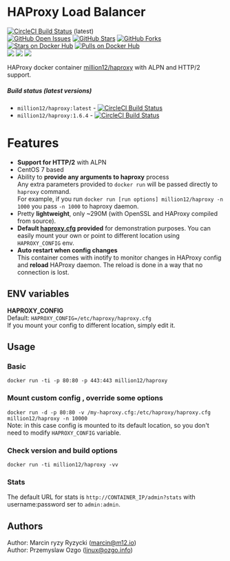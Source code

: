 # HAProxy Load Balancer
[![CircleCI Build Status](https://img.shields.io/circleci/project/million12/docker-haproxy/master.svg)](https://circleci.com/gh/million12/docker-haproxy)  (latest)  
[![GitHub Open Issues](https://img.shields.io/github/issues/million12/docker-haproxy.svg)](https://github.com/million12/docker-haproxy/issues)
[![GitHub Stars](https://img.shields.io/github/stars/million12/docker-haproxy.svg)](https://github.com/million12/docker-haproxy)
[![GitHub Forks](https://img.shields.io/github/forks/million12/docker-haproxy.svg)](https://github.com/million12/docker-haproxy)  
[![Stars on Docker Hub](https://img.shields.io/docker/stars/million12/haproxy.svg)](https://hub.docker.com/r/million12/haproxy)
[![Pulls on Docker Hub](https://img.shields.io/docker/pulls/million12/haproxy.svg)](https://hub.docker.com/r/million12/haproxy)  
[![](https://images.microbadger.com/badges/version/million12/haproxy.svg)](http://microbadger.com/images/million12/haproxy)
[![](https://images.microbadger.com/badges/license/million12/haproxy.svg)](http://microbadger.com/images/million12/haproxy)
[![](https://images.microbadger.com/badges/image/million12/haproxy.svg)](http://microbadger.com/images/million12/haproxy)


HAProxy docker container [million12/haproxy](https://registry.hub.docker.com/u/million12/haproxy/) with ALPN and HTTP/2 support.

##### Build status (latest versions)
* `million12/haproxy:latest` - [![CircleCI Build Status](https://img.shields.io/circleci/project/million12/docker-haproxy/master.svg)](https://circleci.com/gh/million12/docker-haproxy)  
* `million12/haproxy:1.6.4` - [![CircleCI Build Status](https://img.shields.io/circleci/project/million12/docker-haproxy/1.6.4.svg)](https://circleci.com/gh/million12/docker-haproxy)  

# Features

* **Support for HTTP/2** with ALPN
* CentOS 7 based
* Ability to **provide any arguments to haproxy** process  
  Any extra parameters provided to `docker run` will be passed directly to `haproxy` command.  
  For example, if you run `docker run [run options] million12/haproxy -n 1000` you pass `-n 1000` to haproxy daemon.
* Pretty **lightweight**, only ~290M (with OpenSSL and HAProxy compiled from source).
* **Default [haproxy.cfg](container-files/etc/haproxy/haproxy.cfg) provided** for demonstration purposes. You can easily mount your own or point to different location using `HAPROXY_CONFIG` env.
* **Auto restart when config changes**  
  This container comes with inotify to monitor changes in HAProxy config and **reload** HAProxy daemon. The reload is done in a way that no connection is lost.


## ENV variables

**HAPROXY_CONFIG**  
Default: `HAPROXY_CONFIG=/etc/haproxy/haproxy.cfg`  
If you mount your config to different location, simply edit it.


## Usage

### Basic

`docker run -ti -p 80:80 -p 443:443 million12/haproxy`

### Mount custom config , override some options

`docker run -d -p 80:80 -v /my-haproxy.cfg:/etc/haproxy/haproxy.cfg million12/haproxy -n 10000`  
Note: in this case config is mounted to its default location, so you don't need to modify `HAPROXY_CONFIG` variable.

### Check version and build options

`docker run -ti million12/haproxy -vv`

### Stats
The default URL for stats is `http://CONTAINER_IP/admin?stats` with username:password ser to `admin:admin`.

## Authors

Author: Marcin ryzy Ryzycki (<marcin@m12.io>)  
Author: Przemyslaw Ozgo (<linux@ozgo.info>)
